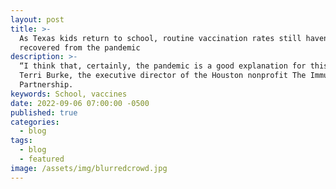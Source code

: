 ```yaml
---
layout: post
title: >-
  As Texas kids return to school, routine vaccination rates still haven't
  recovered from the pandemic
description: >-
  “I think that, certainly, the pandemic is a good explanation for this,” said
  Terri Burke, the executive director of the Houston nonprofit The Immunization
  Partnership. 
keywords: School, vaccines
date: 2022-09-06 07:00:00 -0500
published: true
categories:
  - blog
tags:
  - blog
  - featured
image: /assets/img/blurredcrowd.jpg
---
```

